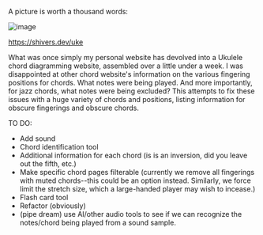 A picture is worth a thousand words:

![image](https://github.com/the-shivers/personal_site/assets/58122846/80867ae0-0aea-4fa8-a198-a648551399c0)

https://shivers.dev/uke

What was once simply my personal website has devolved into a Ukulele chord diagramming website, assembled over a little under a week. I was disappointed at other chord website's information on the various fingering positions for chords. What notes were being played. And more importantly, for jazz chords, what notes were being excluded? This attempts to fix these issues with a huge variety of chords and positions, listing information for obscure fingerings and obscure chords.

TO DO:
 - Add sound
 - Chord identification tool
 - Additional information for each chord (is is an inversion, did you leave out the fifth, etc.)
 - Make specific chord pages filterable (currently we remove all fingerings with muted chords--this could be an option instead. Similarly, we force limit the stretch size, which a large-handed player may wish to incease.)
 - Flash card tool
 - Refactor (obviously)
 - (pipe dream) use AI/other audio tools to see if we can recognize the notes/chord being played from a sound sample.
